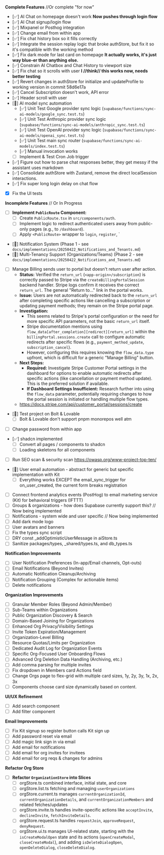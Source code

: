 **Complete Features** //Or complete "for now"

*   [✅] AI Chat on homepage doesn't work **Now pushes through login flow**
*   [✅] AI Chat signup/login flow
*   [✅] Mixpanel or Posthog integration
*   [✅] Change email from within app
*   [✅] Fix chat history box so it fills correctly  
*   [✅] Integrate the session replay logic that broke authStore, but fix it so it's compatible with the working method 
*   [✅] Fix dark mode for last card on homepage **It actually works, it's just way blue-er than anything else.**
*   [✅] Constrain AI Chatbox and Chat History to viewport size 
*   [✅] Fix chat so it scrolls with user **I //think// this works now, needs better testing**
*   [✅] Revert changes in authStore for initialize and updateProfile to working version in commit 58d6e17a
*   [✅] Cancel Subscription doesn't work, API error
*   [✅] Header scroll with user
*   [🚧] AI model sync automation
    *   [✅] Unit Test Google provider sync logic (`supabase/functions/sync-ai-models/google_sync.test.ts`)
    *   [✅] Unit Test Anthropic provider sync logic (`supabase/functions/sync-ai-models/anthropic_sync.test.ts`)
    *   [✅] Unit Test OpenAI provider sync logic (`supabase/functions/sync-ai-models/openai_sync.test.ts`)
    *   [✅] Unit Test main sync router (`supabase/functions/sync-ai-models/index.test.ts`)
    *   [✅] Manual invocation works
    *   [ ] Implement & Test Cron Job trigger
*   [✅] Figure out how to parse chat responses better, they get messy if the assistant uses markdown 
*   [✅] Consolidate authStore with Zustand, remove the direct localSession interactions.
*   [✅] Fix super long login delay on chat flow 
*   [X] Fix the UI tests 

**Incomplete Features** // Or In Progress
*   [ ] **Implement `PublicRoute` Component:**
    *   [ ] Create `PublicRoute.tsx` in `src/components/auth`.
    *   [ ] Implement logic to redirect authenticated users away from public-only pages (e.g., to `/dashboard`).
    *   [ ] Apply `<PublicRoute>` wrapper to `login`, `register`, `
*   [🚧] Notification System (Phase 1 - see `docs/implementations/20250422_Notifications_and_Tenants.md`)
*   [🚧] Multi-Tenancy Support (Organizations/Teams) (Phase 2 - see `docs/implementations/20250422_Notifications_and_Tenants.md`)
*   [ ] Manage Billing sends user to portal but doesn't return user after action.
    *   **Status:** Verified the `return_url` (`<app-origin>/subscription`) is correctly passed to Stripe via the `createBillingPortalSession` backend handler. Stripe logs confirm it receives the correct `return_url`. The general "Return to..." link in the portal works.
    *   **Issue:** Users are not automatically redirected back to the `return_url` after completing specific actions like cancelling a subscription or updating payment methods; they remain on the Stripe portal page.
    *   **Investigation:**
        *   This seems related to Stripe's portal configuration or the need for more specific API parameters, not the basic `return_url` itself.
        *   Stripe documentation mentions using `flow_data[after_completion][redirect][return_url]` within the `billingPortal.sessions.create` call to configure automatic redirects after specific flows (e.g., `payment_method_update`, `subscription_cancel`).
        *   However, configuring this requires knowing the `flow_data.type` upfront, which is difficult for a generic "Manage Billing" button.
    *   **Next Steps:**
        *   **Required:** Investigate Stripe Customer Portal settings in the dashboard for options to enable automatic redirects after specific actions (like cancellation or payment method update). This is the preferred solution if available.
        *   **If Dashboard Settings Insufficient:** Research further into using the `flow_data` parameter, potentially requiring changes to how the portal session is initiated or handling multiple flow types.
    *   https://docs.stripe.com/api/customer_portal/sessions/create

*   [🚧] Test project on Bolt & Lovable 
    *   [ ] Bolt & Lovable don't support pnpm monorepos well atm 
*   [ ] Change password from within app
*   [✅] shadcn implemented
    *   [ ] Convert all pages / components to shadcn
    *   [ ] Loading skeletons for all components 
*   [ ] Run SEO scan & security scan https://owasp.org/www-project-top-ten/
*   [🚧] User email automation - abstract for generic but specific implementation with Kit 
    *   [ ] Everything works EXCEPT the email_sync_trigger for on_user_created, the current form breaks registration
*   [ ] Connect frontend analytics events (PostHog) to email marketing service (Kit) for behavioral triggers (IFTTT)
*   [ ] Groups & organizations - how does Supabase currently support this? // Now being implemented
*   [ ] Notifications - system wide and user specific // Now being implemented
*   [ ] Add dark mode logo 
*   [ ] User avatars and banners 
*   [ ] Fix the types sync script
*   [ ] DRY const _addOptimisticUserMessage in aiStore.ts
*   [ ] Sanitize packages/types, _shared/types.ts, and db_types.ts

**Notification Improvements**
*   [ ] User Notification Preferences (In-app/Email channels, Opt-outs)
*   [ ] Email Notifications (Beyond Invites)
*   [ ] Automatic Notification Cleanup/Archiving
*   [ ] Notification Grouping (Complex for actionable items)
*   [ ] Delete notifications

**Organization Improvements**
*   [ ] Granular Member Roles (Beyond Admin/Member)
*   [ ] Sub-Teams within Organizations
*   [ ] Public Organization Discovery & Search
*   [ ] Domain-Based Joining for Organizations
*   [ ] Enhanced Org Privacy/Visibility Settings
*   [ ] Invite Token Expiration/Management
*   [ ] Organization-Level Billing
*   [ ] Resource Quotas/Limits per Organization
*   [ ] Dedicated Audit Log for Organization Events
*   [ ] Specific Org-Focused User Onboarding Flows
*   [ ] Advanced Org Deletion Data Handling (Archiving, etc.)
*   [ ] Add comma parsing for multiple invites
*   [ ] Fix dropdown in Members card Actions field
*   [ ] Change Orgs page to flex-grid with multiple card sizes, 1y, 2y, 3y, 1x, 2x, 3x 
*   [ ] Components choose card size dynamically based on content.

**UI/UX Refinement**
*   [ ] Add search component
*   [ ] Add filter component 

**Email Improvements**
*   [ ] Fix Kit signup so register button calls Kit sign up
*   [ ] Add password reset via email
*   [ ] Add magic link sign in via email 
*   [ ] Add email for notifications
*   [ ] Add email for org invites for invitees
*   [ ] Add email for org reqs & changes for admins 

**Refactor Org Store**
*   [ ] **Refactor `OrganizationStore` into Slices**
    *   [ ] orgStore.ts combined interface, initial state, and core
    *   [ ] orgStore.list.ts fetching and managing `userOrganizations`
    *   [ ] orgStore.current.ts manages `currentOrganizationId`, `currentOrganizationDetails`, and `currentOrganizationMembers` and related fetches/updates
    *   [ ] orgStore.invite.ts handles invite-specific actions like `acceptInvite`, `declineInvite`, `fetchInviteDetails`.
    *   [ ] orgStore.request.ts handles `requestJoin`, `approveRequest`, `denyRequest`.
    *   [ ] orgStore.ui.ts manages UI-related state, starting with the `isCreateModalOpen` state and its actions (`openCreateModal`, `closeCreateModal`), and adding `isDeleteDialogOpen`, `openDeleteDialog`, `closeDeleteDialog`.